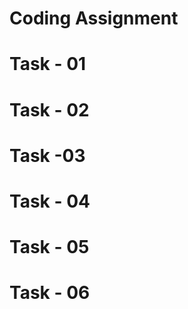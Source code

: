 # Coding Assignment
# Task - 01

<!-- import React from "react";
import ReactDOM from "react-dom/client";

Create a Nested header Element using React.createElement(h1,h2,h3 inside a
div with class “title”)

const heading1 = React.createElement("h1",{},"heading 1");
const heading2 = React.createElement("h2",{},"heading 2");
const heading3 = React.createElement("h3",{},"heading 3");

const header = React.createElement("div",
    {className:"title"},
    [heading1,heading2,heading3]
); -->

# Task - 02

<!-- Create the same element using JSX
const header = (
    <div>
        <h1>heading1</h1>
        <h2>heading2</h2>
        <h3>heading3</h3>
    </div>
) -->


# Task -03
<!-- Create a functional component of the same with JSX

const Header = () =>{
    return(
        <div>
        <h1>heading1</h1>
        <h2>heading2</h2>
        <h3>heading3</h3>
        </div>
    )
} -->

# Task - 04
<!-- 
Pass attributes into the tag in JSX
const Header = () =>{
    return(
        <div id="title" className="div-color">
        <h1>heading1</h1>
        <h2>heading2</h2>
        <h3>heading3</h3>
        </div>
    )
} -->

# Task - 05
<!-- 
Composition of Component(Add a component inside another)

const Logo = () =>(
    <h1>Aditi Deokar</h1>
);

const Header = () =>{
    return(
        <div id="title" className="div-color">
        <h1>heading1</h1>
        <h2>heading2</h2>
        <h3>heading3</h3>
        <Logo/>
        </div>
    )
} -->

# Task - 06
<!-- 
{TitleComponent} vs {<TitleComponent/>} vs
{<TitleComponent></TitleComponent>} in JSX

 {TitleComponent} vs {<TitleComponent/>} vs
 {<TitleComponent></TitleComponent>} in JSX

const titleElem = (
    <h1>title React Element</h1>
);

const TitleComponent = () =>(
    <h1>Title React Component</h1>
)

const Header = () =>{
    return(
        <div>
        <h1>{titleElem}</h1>
        <h2><TitleComponent/></h2>
        <h3><TitleComponent></TitleComponent></h3>
        </div>
    )
}
 -->
